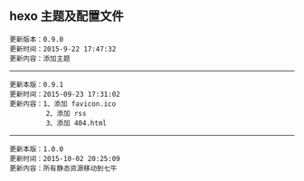 ## hexo 主题及配置文件 ##

    更新版本：0.9.0
    更新时间：2015-9-22 17:47:32
    更新内容：添加主题

----------

    更新本版：0.9.1
    更新时间：2015-09-23 17:31:02 
    更新内容：1、添加 favicon.ico
			 2、添加 rss
			 3、添加 404.html

----------

	更新本版：1.0.0
    更新时间：2015-10-02 20:25:09 
    更新内容：所有静态资源移动到七牛
